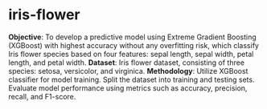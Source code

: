 # iris-flower
**Objective**: 
To develop a predictive model using Extreme Gradient Boosting (XGBoost) with highest accuracy without any overfitting risk, which classify Iris flower species based on four features: sepal length, sepal width, petal length, and petal width.
**Dataset**: 
Iris flower dataset, consisting of three species: setosa, versicolor, and virginica.
**Methodology**:
Utilize XGBoost classifier for model training. Split the dataset into training and testing sets. Evaluate model performance using metrics such as accuracy, precision, recall, and F1-score.

